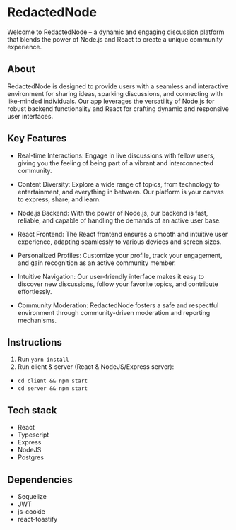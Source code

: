 # RedactedNode

Welcome to RedactedNode – a dynamic and engaging discussion platform that blends the power of Node.js and React to create a unique community experience.

## About

RedactedNode is designed to provide users with a seamless and interactive environment for sharing ideas, sparking discussions, and connecting with like-minded individuals. Our app leverages the versatility of Node.js for robust backend functionality and React for crafting dynamic and responsive user interfaces.

## Key Features

- Real-time Interactions: Engage in live discussions with fellow users, giving you the feeling of being part of a vibrant and interconnected community.

- Content Diversity: Explore a wide range of topics, from technology to entertainment, and everything in between. Our platform is your canvas to express, share, and learn.

- Node.js Backend: With the power of Node.js, our backend is fast, reliable, and capable of handling the demands of an active user base.

- React Frontend: The React frontend ensures a smooth and intuitive user experience, adapting seamlessly to various devices and screen sizes.

- Personalized Profiles: Customize your profile, track your engagement, and gain recognition as an active community member.

- Intuitive Navigation: Our user-friendly interface makes it easy to discover new discussions, follow your favorite topics, and contribute effortlessly.

- Community Moderation: RedactedNode fosters a safe and respectful environment through community-driven moderation and reporting mechanisms.

## Instructions
1. Run `yarn install`
2. Run client & server (React & NodeJS/Express server):
- `cd client && npm start`
- `cd server && npm start`

## Tech stack
- React
- Typescript
- Express
- NodeJS
- Postgres

## Dependencies
- Sequelize
- JWT
- js-cookie
- react-toastify
